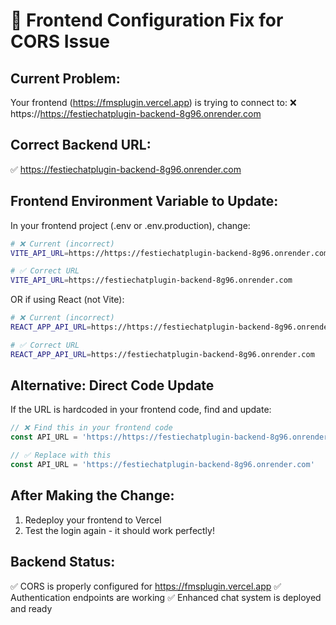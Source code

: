 # 🚀 Frontend Configuration Fix for CORS Issue

## Current Problem:
Your frontend (https://fmsplugin.vercel.app) is trying to connect to:
❌ https://https://festiechatplugin-backend-8g96.onrender.com

## Correct Backend URL:
✅ https://festiechatplugin-backend-8g96.onrender.com

## Frontend Environment Variable to Update:

In your frontend project (.env or .env.production), change:

```bash
# ❌ Current (incorrect)
VITE_API_URL=https://https://festiechatplugin-backend-8g96.onrender.com

# ✅ Correct URL
VITE_API_URL=https://festiechatplugin-backend-8g96.onrender.com
```

OR if using React (not Vite):

```bash
# ❌ Current (incorrect)
REACT_APP_API_URL=https://https://festiechatplugin-backend-8g96.onrender.com

# ✅ Correct URL
REACT_APP_API_URL=https://festiechatplugin-backend-8g96.onrender.com
```

## Alternative: Direct Code Update

If the URL is hardcoded in your frontend code, find and update:

```javascript
// ❌ Find this in your frontend code
const API_URL = 'https://https://festiechatplugin-backend-8g96.onrender.com'

// ✅ Replace with this
const API_URL = 'https://festiechatplugin-backend-8g96.onrender.com'
```

## After Making the Change:
1. Redeploy your frontend to Vercel
2. Test the login again - it should work perfectly!

## Backend Status:
✅ CORS is properly configured for https://fmsplugin.vercel.app
✅ Authentication endpoints are working
✅ Enhanced chat system is deployed and ready